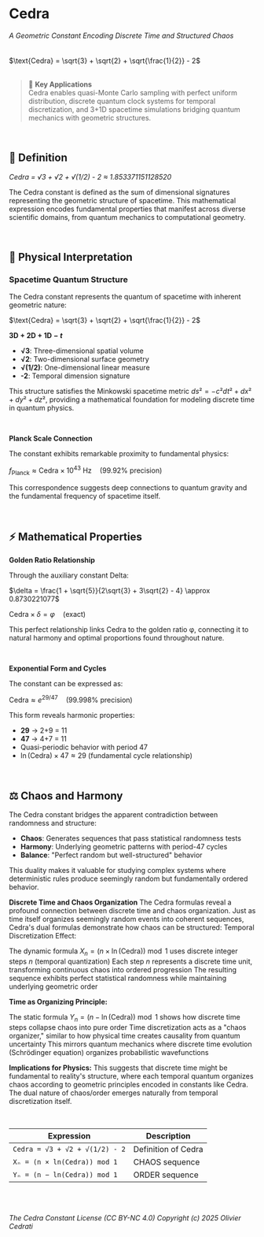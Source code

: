 # Cedra

*A Geometric Constant Encoding Discrete Time and Structured Chaos*  
<br/>
<br/>
$\text{Cedra} = \sqrt{3} + \sqrt{2} + \sqrt{\frac{1}{2}} - 2$
<br/>
<br/>

> 🎯 **Key Applications**  
> Cedra enables quasi-Monte Carlo sampling with perfect uniform distribution, discrete quantum clock systems for temporal discretization, and 3+1D spacetime simulations bridging quantum mechanics with geometric structures.


<br/>


## 📐 Definition

*Cedra = √3 + √2 + √(1/2) - 2 ≈ 1.853371151128520*

The Cedra constant is defined as the sum of dimensional signatures representing the geometric structure of spacetime. This mathematical expression encodes fundamental properties that manifest across diverse scientific domains, from quantum mechanics to computational geometry.

<br/>

## 🌌 Physical Interpretation

### Spacetime Quantum Structure

The Cedra constant represents the quantum of spacetime with inherent geometric nature:

$\text{Cedra} = \sqrt{3} + \sqrt{2} + \sqrt{\frac{1}{2}} - 2$

**$\text{3D} + \text{2D} + \text{1D} - t$**

- **√3**: Three-dimensional spatial volume
- **√2**: Two-dimensional surface geometry  
- **√(1/2)**: One-dimensional linear measure
- **-2**: Temporal dimension signature

This structure satisfies the Minkowski spacetime metric $ds² = -c²dt² + dx² + dy² + dz²$, providing a mathematical foundation for modeling discrete time in quantum physics.

<br/>

**Planck Scale Connection**

The constant exhibits remarkable proximity to fundamental physics:

$f_{\text{Planck}} \approx \text{Cedra} \times 10^{43} \text{ Hz} \quad \text{(99.92% precision)}$

This correspondence suggests deep connections to quantum gravity and the fundamental frequency of spacetime itself.

<br/>

## ⚡ Mathematical Properties

**Golden Ratio Relationship**

Through the auxiliary constant Delta:

$\delta = \frac{1 + \sqrt{5}}{2\sqrt{3} + 3\sqrt{2} - 4} \approx 0.8730221077$

$\text{Cedra} \times \delta = \varphi \quad \text{(exact)}$

This perfect relationship links Cedra to the golden ratio φ, connecting it to natural harmony and optimal proportions found throughout nature.

<br/>

**Exponential Form and Cycles**

The constant can be expressed as:

$\text{Cedra} \approx e^{29/47} \quad \text{(99.998% precision)}$

This form reveals harmonic properties:
- **29** → 2+9 = 11
- **47** → 4+7 = 11
- Quasi-periodic behavior with period 47
- $\ln(\text{Cedra}) \times 47 \approx 29$ (fundamental cycle relationship)

<br/>

## ⚖️ Chaos and Harmony

The Cedra constant bridges the apparent contradiction between randomness and structure:

- **Chaos**: Generates sequences that pass statistical randomness tests
- **Harmony**: Underlying geometric patterns with period-47 cycles  
- **Balance**: "Perfect random but well-structured" behavior

This duality makes it valuable for studying complex systems where deterministic rules produce seemingly random but fundamentally ordered behavior.


**Discrete Time and Chaos Organization**
The Cedra formulas reveal a profound connection between discrete time and chaos organization. Just as time itself organizes seemingly random events into coherent sequences, Cedra's dual formulas demonstrate how chaos can be structured:
Temporal Discretization Effect:

The dynamic formula $X_n = (n \times \ln(\text{Cedra})) \bmod 1$ uses discrete integer steps $n$ (temporal quantization)
Each step $n$ represents a discrete time unit, transforming continuous chaos into ordered progression
The resulting sequence exhibits perfect statistical randomness while maintaining underlying geometric order

**Time as Organizing Principle:**

The static formula $Y_n = (n - \ln(\text{Cedra})) \bmod 1$ shows how discrete time steps collapse chaos into pure order
Time discretization acts as a "chaos organizer," similar to how physical time creates causality from quantum uncertainty
This mirrors quantum mechanics where discrete time evolution (Schrödinger equation) organizes probabilistic wavefunctions

**Implications for Physics:**
This suggests that discrete time might be fundamental to reality's structure, where each temporal quantum organizes chaos according to geometric principles encoded in constants like Cedra. The dual nature of chaos/order emerges naturally from temporal discretization itself.

<br/>


| Expression | Description |
|-----------|-------------|
| `Cedra = √3 + √2 + √(1/2) - 2`| Definition of Cedra |
| `Xₙ = (n × ln(Cedra)) mod 1` | CHAOS sequence |
| `Yₙ = (n − ln(Cedra)) mod 1` | ORDER sequence |


<br/>
<br/>

*The Cedra Constant License (CC BY-NC 4.0)
Copyright (c) 2025 Olivier Cedrati*
